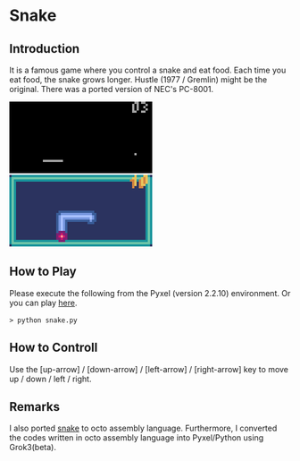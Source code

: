 # Snake 

## Introduction

It is a famous game where you control a snake and eat food. 
Each time you eat food, the snake grows longer. 
Hustle (1977 / Gremlin) might be the original. 
There was a ported version of NEC's PC-8001.

![](https://github.com/jay-kumogata/RetroGames/blob/main/pyxel/snake/screenshots/snake02.gif)
![](https://github.com/jay-kumogata/RetroGames/blob/main/pyxel/snake/screenshots/snake03.gif)

## How to Play

Please execute the following from the Pyxel (version 2.2.10) environment.
Or you can play [here](https://kitao.github.io/pyxel/wasm/launcher/?run=jay-kumogata.RetroGames.pyxel.snake.snake).

	> python snake.py

## How to Controll

Use the [up-arrow] / [down-arrow] / [left-arrow] / [right-arrow] key to move up / down / left / right.  

## Remarks

I also ported [snake](https://github.com/massung/CHIP-8/blob/master/games/sources/snake.c8) to octo assembly language. 
Furthermore, I converted the codes written in octo assembly language into Pyxel/Python using Grok3(beta).
